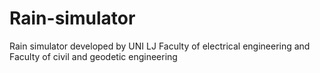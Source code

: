 # Rain-simulator
Rain simulator developed by UNI LJ Faculty of electrical engineering and Faculty of civil and geodetic engineering
